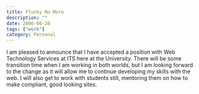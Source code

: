 ```yaml
---
title: Flunky No More
description: ""
date: 2006-06-28
tags: ["work"]
category: Personal
---
```



I am pleased to announce that I have accepted a position with Web Technology Services at ITS here at the University.  There will be some transition time when I am working in both worlds, but I am looking forward to the change as it will allow me to continue developing my skills with the web.  I will also get to work with students still, mentoring them on how to make compliant, good looking sites.
